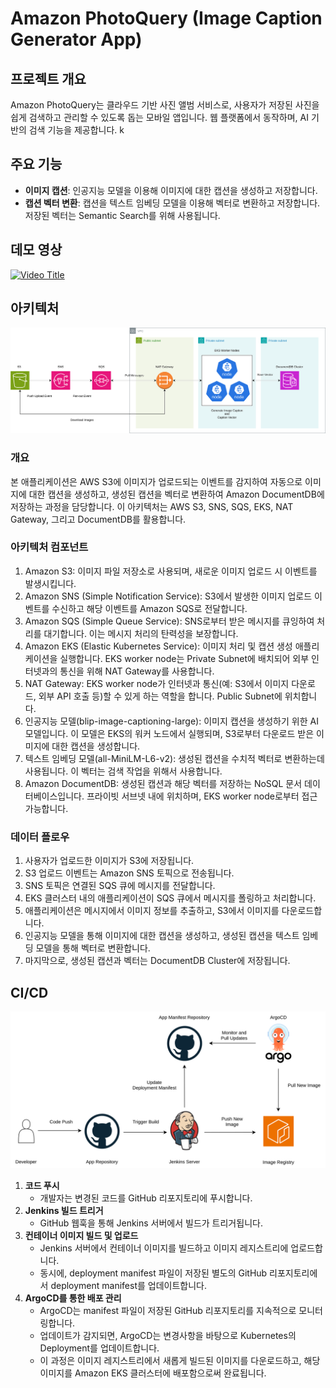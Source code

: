 # Amazon PhotoQuery (Image Caption Generator App)

## 프로젝트 개요

Amazon PhotoQuery는 클라우드 기반 사진 앨범 서비스로, 사용자가 저장된 사진을 쉽게 검색하고 관리할 수 있도록 돕는 모바일 앱입니다. 웹 플랫폼에서 동작하며, AI 기반의 검색 기능을 제공합니다.
k

## 주요 기능

- **이미지 캡션**: 인공지능 모델을 이용해 이미지에 대한 캡션을 생성하고 저장합니다.
- **캡션 벡터 변환**: 캡션을 텍스트 임베딩 모델을 이용해 벡터로 변환하고 저장합니다. 저장된 벡터는 Semantic Search를 위해 사용됩니다.

## 데모 영상

[![Video Title](http://img.youtube.com/vi/l_XaYF5AkM4/0.jpg)](https://www.youtube.com/watch?v=l_XaYF5AkM4 "Video Title")

## 아키텍처

<img src="./image_caption_architecture.drawio.svg">

### 개요

본 애플리케이션은 AWS S3에 이미지가 업로드되는 이벤트를 감지하여 자동으로 이미지에 대한 캡션을 생성하고, 생성된 캡션을 벡터로 변환하여 Amazon DocumentDB에 저장하는 과정을 담당합니다. 이 아키텍처는 AWS S3, SNS, SQS, EKS, NAT Gateway, 그리고 DocumentDB를 활용합니다.

### 아키텍처 컴포넌트

1. Amazon S3: 이미지 파일 저장소로 사용되며, 새로운 이미지 업로드 시 이벤트를 발생시킵니다.
2. Amazon SNS (Simple Notification Service): S3에서 발생한 이미지 업로드 이벤트를 수신하고 해당 이벤트를 Amazon SQS로 전달합니다.
3. Amazon SQS (Simple Queue Service): SNS로부터 받은 메시지를 큐잉하여 처리를 대기합니다. 이는 메시지 처리의 탄력성을 보장합니다.
4. Amazon EKS (Elastic Kubernetes Service): 이미지 처리 및 캡션 생성 애플리케이션을 실행합니다. EKS worker node는 Private Subnet에 배치되어 외부 인터넷과의 통신을 위해 NAT Gateway를 사용합니다.
5. NAT Gateway: EKS worker node가 인터넷과 통신(예: S3에서 이미지 다운로드, 외부 API 호출 등)할 수 있게 하는 역할을 합니다. Public Subnet에 위치합니다.
6. 인공지능 모델(blip-image-captioning-large): 이미지 캡션을 생성하기 위한 AI 모델입니다. 이 모델은 EKS의 워커 노드에서 실행되며, S3로부터 다운로드 받은 이미지에 대한 캡션을 생성합니다.
7. 텍스트 임베딩 모델(all-MiniLM-L6-v2): 생성된 캡션을 수치적 벡터로 변환하는데 사용됩니다. 이 벡터는 검색 작업을 위해서 사용합니다.
8. Amazon DocumentDB: 생성된 캡션과 해당 벡터를 저장하는 NoSQL 문서 데이터베이스입니다. 프라이빗 서브넷 내에 위치하며, EKS worker node로부터 접근 가능합니다.

### 데이터 플로우

1. 사용자가 업로드한 이미지가 S3에 저장됩니다.
2. S3 업로드 이벤트는 Amazon SNS 토픽으로 전송됩니다.
3. SNS 토픽은 연결된 SQS 큐에 메시지를 전달합니다.
4. EKS 클러스터 내의 애플리케이션이 SQS 큐에서 메시지를 폴링하고 처리합니다.
5. 애플리케이션은 메시지에서 이미지 정보를 추출하고, S3에서 이미지를 다운로드합니다.
6. 인공지능 모델을 통해 이미지에 대한 캡션을 생성하고, 생성된 캡션을 텍스트 임베딩 모델을 통해 벡터로 변환합니다.
7. 마지막으로, 생성된 캡션과 벡터는 DocumentDB Cluster에 저장됩니다.

## CI/CD

<img src="./image_caption_cicd_pipeline.drawio.svg">

1. **코드 푸시**
   - 개발자는 변경된 코드를 GitHub 리포지토리에 푸시합니다.
2. **Jenkins 빌드 트리거**
   - GitHub 웹훅을 통해 Jenkins 서버에서 빌드가 트리거됩니다.
3. **컨테이너 이미지 빌드 및 업로드**
   - Jenkins 서버에서 컨테이너 이미지를 빌드하고 이미지 레지스트리에 업로드합니다.
   - 동시에, deployment manifest 파일이 저장된 별도의 GitHub 리포지토리에서 deployment manifest를 업데이트합니다.
4. **ArgoCD를 통한 배포 관리**
   - ArgoCD는 manifest 파일이 저장된 GitHub 리포지토리를 지속적으로 모니터링합니다.
   - 업데이트가 감지되면, ArgoCD는 변경사항을 바탕으로 Kubernetes의 Deployment를 업데이트합니다.
   - 이 과정은 이미지 레지스트리에서 새롭게 빌드된 이미지를 다운로드하고, 해당 이미지를 Amazon EKS 클러스터에 배포함으로써 완료됩니다.
